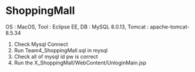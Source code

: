 # ShoppingMall 
OS : MacOS, Tool : Eclipse EE, DB : MySQL 8.0.13, Tomcat : apache-tomcat-8.5.34</br>
1. Check Mysql Connect</br>
2. Run Team4_ShoppingMall.sql in mysql</br>
3. Check all of mysql id pw is correct</br>
3. Run the X_ShoppingMall/WebContent/UnloginMain.jsp</br>
